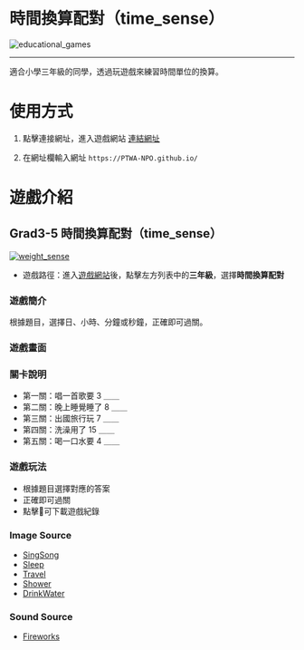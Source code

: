 # 時間換算配對（time_sense）

![educational_games](https://img.shields.io/github/v/tag/PTWA-NPO/PTWA-NPO.github.io)

---
適合小學三年級的同學，透過玩遊戲來練習時間單位的換算。

# 使用方式

[//]: # (TODO demo gif)

1. 點擊連接網址，進入遊戲網站
    [連結網址](https://PTWA-NPO.github.io/)

2. 在網址欄輸入網址
    `https://PTWA-NPO.github.io/`

[//]: # (TODO demo gif)


# 遊戲介紹

## Grad3-5 時間換算配對（time_sense）
[![weight_sense](https://img.shields.io/badge/weight_sense-v0.1.2-blue.svg)](./weight_sense)

- 遊戲路徑：進入[遊戲網站](https://PTWA-NPO.github.io/)後，點擊左方列表中的**三年級**，選擇**時間換算配對**

### 遊戲簡介

根據題目，選擇日、小時、分鐘或秒鐘，正確即可過關。

### 遊戲畫面
[//]: # (TODO game play view gif)

### 關卡說明
- 第一關：唱一首歌要 3 ＿＿
- 第二關：晚上睡覺睡了 8 ＿＿
- 第三關：出國旅行玩 7 ＿＿
- 第四關：洗澡用了 15 ＿＿
- 第五關：喝一口水要 4 ＿＿
  
### 遊戲玩法
- 根據題目選擇對應的答案
- 正確即可過關
- 點擊💾可下載遊戲紀錄
 
### Image Source
- [SingSong](https://www.flaticon.com/?k=1624352281597)
- [Sleep](https://www.flaticon.com/?k=1624352281597)
- [Travel](https://www.flaticon.com/?k=1624352281597)
- [Shower](https://www.flaticon.com/?k=1624352281597)
- [DrinkWater](https://www.flaticon.com/?k=1624352281597)


### Sound Source
- [Fireworks](https://opengameart.org/content/fireworks-with-applause-happy-people)


